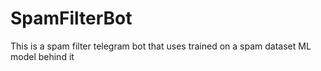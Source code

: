 # SpamFilterBot
This is a spam filter telegram bot that uses trained on a spam dataset ML model behind it

